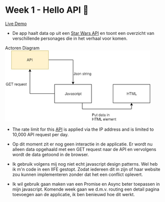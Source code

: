 # Week 1 - Hello API 🐒

[Live Demo](https://jesperingels.github.io/web-app-from-scratch-18-19/week1/index.html)

- De app haalt data op uit een [Star Wars API](https://swapi.co/) en toont een overzicht van verschillende personages die in het verhaal voor komen. 

Actoren Diagram
![alt text](https://github.com/jesperingels/web-app-from-scratch-18-19/blob/master/week1/img/ActorenDiagram.jpg)

- The rate limit for this [API](https://swapi.co/) is applied via the IP address and is limited to 10,000 API request per day.

- Op dit moment zit er nog geen interactie in de applicatie. Er wordt nu alleen data opgehaald met een GET request naar de API en vervolgens wordt de data getoond in de browser.

- Ik gebruik volgens mij nog niet echt javascript design patterns. Wel heb ik m'n code in een IIFE gestopt. Zodat iedereen dit in zijn of haar website zou kunnen implementeren zonder dat het een conflict oplevert. 

- Ik wil gebruik gaan maken van een Promise en Async beter toepassen in mijn javascript. Komende week gaan we d.m.v. routing een detail pagina toevoegen aan de applicatie, ik ben benieuwd hoe dit werkt.

